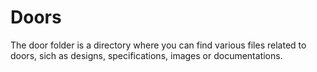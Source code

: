 # Doors
The door folder is a directory where you can find various files related to doors, sich as designs, specifications, images or documentations.
